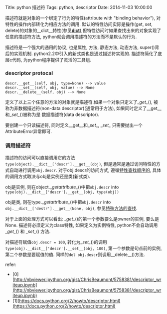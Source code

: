 Title: python 描述符 
Tags: python, descriptor Date: 2014-11-03 10:00:00

描述符就是对象的一个绑定了行为的特性(attribute with "binding behavior"), 对特性的操作内部转化为相应方法的调用. 默认的特性访问实际是操作(get, set, delete)的对象的__dict__特性(参见[__dict__](/posts/python/magic-object.html)),但特性访问时如果查找出来的对象实现了任意的描述符方法, python就会调用描述符的方法而不是默认的行为.

描述符是一个强大的通用的协议, 也是属性, 方法, 静态方法, 动态方法, super()背后的实现机制. python2.2中引入的新式类也是通过描述符实现的. 描述符简化了底层c代码, 为python程序提供了灵活的工具组.

### descriptor protocal

    descr.__get__(self, obj, type=None) --> value
    descr.__set__(self, obj, value) --> None
    descr.__delete__(self, obj) --> None
定义了以上三个任意的方法的对象就是描述符.如果一个对象只定义了\__get\__(), 被称为非数据描述符(non-data descriptor)(通常用于方法), 如果同时定义了\__get\__和\__set\__()被称为是 数据描述符(data descriptor). 


要创建一个只读描述符, 同时定义\__get\__和\__set\__, \__set\__ 只需要抛出一个AttributeError异常即可.

### 调用描述符
描述符的访问可以直接调用它的方法`type(object).__dict__['descr'].__get__(obj)`, 但是通常是通过访问特性的方式自动进行调用`obj.descr`.  对于obj.descr的访问方式, 遵循[特性查找顺序的](/posts/python/magic-object.html), 具体的调用方式取决与obj是实例还是类(新式类). 

obj是实例, 则在object.\__getattribute\__()中把`obj.descr` into `type(obj).__dict__['descr'].__get__(obj, type(obj))`

obj是类, 则在type.\__getattribute\__()中把`obj.descr` into `obj.__dict__['destr'].__get__(None, obj)`, 参见[特殊方法的查找](/posts/python/special-method-lookup.html).

对于上面的处理方式可以看出: \__get\__()的第一个参数要么是owner的实例, 要么是None. 描述符必须定义为class特性, 如果定义为实例特性, python不会自动调用\__get\__() 和 \__set\__() 方法.

对描述符赋值`obj.descr = 100`, 转化为\__set\__()的调用`type(obj).__dict__['descr'].__set__(obj, 100)`, 第一个参数是句点前的实例, 第二个参数是要赋值的值.
同样的`del obj.descr`则调用__delete__()方法.


refer:

- [0][http://nbviewer.ipython.org/gist/ChrisBeaumont/5758381/descriptor_writeup.ipynb](http://nbviewer.ipython.org/gist/ChrisBeaumont/5758381/descriptor_writeup.ipynb)
- [1][https://docs.python.org/2/howto/descriptor.html](https://docs.python.org/2/howto/descriptor.html)
